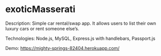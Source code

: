 # exoticMasserati
  Description:
  Simple car rental/swap app. It allows users to list their own luxury cars or rent someone else’s.
  
  Technologies:
  Node.js, MySQL, Express.js with handlebars, Passport.js
  
  
  Demo: https://mighty-springs-82404.herokuapp.com/
  
  

